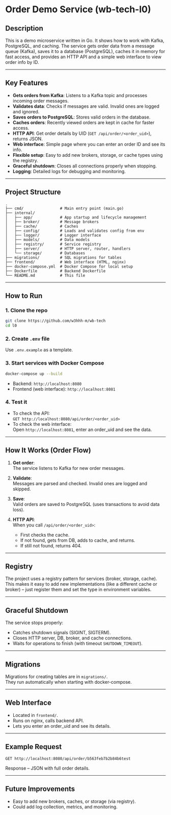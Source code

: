# Order Demo Service (wb-tech-l0)

## Description

This is a demo microservice written in Go. It shows how to work with Kafka, PostgreSQL, and caching. The service gets order data from a message queue (Kafka), saves it to a database (PostgreSQL), caches it in memory for fast access, and provides an HTTP API and a simple web interface to view order info by ID.

---

## Key Features

- **Gets orders from Kafka**: Listens to a Kafka topic and processes incoming order messages.
- **Validates data**: Checks if messages are valid. Invalid ones are logged and ignored.
- **Saves orders to PostgreSQL**: Stores valid orders in the database.
- **Caches orders**: Recently viewed orders are kept in cache for faster access.
- **HTTP API**: Get order details by UID (`GET /api/order/<order_uid>`), returns JSON.
- **Web interface**: Simple page where you can enter an order ID and see its info.
- **Flexible setup**: Easy to add new brokers, storage, or cache types using the registry.
- **Graceful shutdown**: Closes all connections properly when stopping.
- **Logging**: Detailed logs for debugging and monitoring.

---

## Project Structure

```
.
├── cmd/                # Main entry point (main.go)
├── internal/
│   ├── app/            # App startup and lifecycle management
│   ├── broker/         # Message brokers
│   ├── cache/          # Caches
│   ├── config/         # Loads and validates config from env
│   ├── logger/         # Logger interface
│   ├── models/         # Data models
│   ├── registry/       # Service registry
│   ├── server/         # HTTP server, router, handlers
│   └── storage/        # Databases
├── migrations/         # SQL migrations for tables
├── frontend/           # Web interface (HTML, nginx)
├── docker-compose.yml  # Docker Compose for local setup
├── Dockerfile          # Backend Dockerfile
└── README.md           # This file
```

---

## How to Run

### 1. Clone the repo

```sh
git clone https://github.com/w3hhh-m/wb-tech
cd l0
```

### 2. Create `.env` file

Use `.env.example` as a template.

### 3. Start services with Docker Compose

```sh
docker-compose up --build
```

- Backend: `http://localhost:8080`
- Frontend (web interface): `http://localhost:8081`

### 4. Test it

- To check the API:  
  `GET http://localhost:8080/api/order/<order_uid>`
- To check the web interface:  
  Open `http://localhost:8081`, enter an order_uid and see the data.

---

## How It Works (Order Flow)

1. **Get order**:  
   The service listens to Kafka for new order messages.

2. **Validate**:  
   Messages are parsed and checked. Invalid ones are logged and skipped.

3. **Save**:  
   Valid orders are saved to PostgreSQL (uses transactions to avoid data loss).

4. **HTTP API**:  
   When you call `/api/order/<order_uid>`:
    - First checks the cache.
    - If not found, gets from DB, adds to cache, and returns.
    - If still not found, returns 404.

---

## Registry

The project uses a registry pattern for services (broker, storage, cache). This makes it easy to add new implementations (like a different cache or broker) – just register them and set the type in environment variables.

---

## Graceful Shutdown

The service stops properly:
- Catches shutdown signals (SIGINT, SIGTERM).
- Closes HTTP server, DB, broker, and cache connections.
- Waits for operations to finish (with timeout `SHUTDOWN_TIMEOUT`).

---

## Migrations

Migrations for creating tables are in `migrations/`.  
They run automatically when starting with docker-compose.

---

## Web Interface

- Located in `frontend/`.
- Runs on nginx, calls backend API.
- Lets you enter an order_uid and see its details.

---

## Example Request

```
GET http://localhost:8080/api/order/b563feb7b2b84b6test
```

Response – JSON with full order details.

---

## Future Improvements

- Easy to add new brokers, caches, or storage (via registry).
- Could add log collection, metrics, and monitoring.